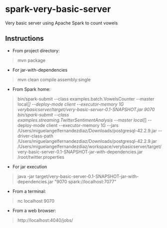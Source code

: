# spark-very-basic-server
Very basic server using Apache Spark to count vowels

## Instructions

- From project directory:

> mvn package

- For jar-with-dependencies

> mvn clean compile assembly:single

- From Spark home:

> bin/spark-submit --class examples.batch.VowelsCounter --master local[*] --deploy-mode client --executor-memory 1G verybasicserver/target/very-basic-server-0.1-SNAPSHOT.jar 9070
> bin/spark-submit --class examples.streaming.TwitterSentimentAnalysis --master local[*] --deploy-mode client --executor-memory 1G --jars /Users/miguelangelfernandezdiaz/Downloads/postgresql-42.2.9.jar --driver-class-path /Users/miguelangelfernandezdiaz/Downloads/postgresql-42.2.9.jar /Users/miguelangelfernandezdiaz/workspace/verybasicserver/target/very-basic-server-0.1-SNAPSHOT-jar-with-dependencies.jar /root/twitter.properties

- For jar execution

> java -jar target/very-basic-server-0.1-SNAPSHOT-jar-with-dependencies.jar "9070 spark://localhost:7077"

- From a terminal:

> nc localhost 9070

- From a web browser:

> http://localhost:4040/jobs/
